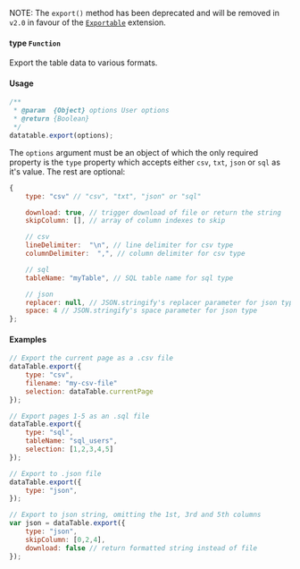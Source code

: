 NOTE: The `export()` method has been deprecated and will be removed in `v2.0` in favour of the [`Exportable`](https://github.com/Mobius1/Exportable) extension.

#### type `Function`

Export the table data to various formats.

#### Usage
```javascript
/**
 * @param  {Object} options User options
 * @return {Boolean}
 */
datatable.export(options);
```

The `options` argument must be an object of which the only required property is the `type` property which accepts either `csv`, `txt`, `json` or `sql` as it's value. The rest are optional:

```javascript
{
    type: "csv" // "csv", "txt", "json" or "sql"

    download: true, // trigger download of file or return the string
    skipColumn: [], // array of column indexes to skip

    // csv
    lineDelimiter:  "\n", // line delimiter for csv type
    columnDelimiter:  ",", // column delimiter for csv type

    // sql
    tableName: "myTable", // SQL table name for sql type

    // json
    replacer: null, // JSON.stringify's replacer parameter for json type
    space: 4 // JSON.stringify's space parameter for json type
};
```

#### Examples

```javascript
// Export the current page as a .csv file
dataTable.export({
    type: "csv",
    filename: "my-csv-file"
    selection: dataTable.currentPage
});
```

```javascript
// Export pages 1-5 as an .sql file
dataTable.export({
    type: "sql",
    tableName: "sql_users",
    selection: [1,2,3,4,5]
});
```

```javascript
// Export to .json file
dataTable.export({
    type: "json",
});
```

```javascript
// Export to json string, omitting the 1st, 3rd and 5th columns
var json = dataTable.export({
    type: "json",
    skipColumn: [0,2,4],
    download: false // return formatted string instead of file
});
```